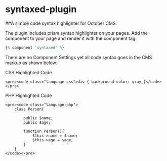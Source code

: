 syntaxed-plugin
===============

##A simple code syntax highlighter for October CMS.


The plugin includes prism syntax highlighter on your pages. Add the component to your page and render it with the component tag:

```php
{% component 'syntaxed' %}
```

There are no Component Settings yet all code syntax goes in the CMS markup as shown below:

<p> CSS Highlighted Code </p>

```
<pre><code class="language-css">div { background-color: gray }</code></pre>
```

<p> PHP Highlighted Code </p>

```
<pre><code class="language-php">
    class Person{
        
        public $name;
        public $age;
        
        function Person(){
            $this->name = $name;
            $this->age = $age;
        }
    }
</code></pre>
```